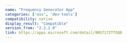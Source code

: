 ```yaml
---
name: "Frequency Generator App"
categories: ['oss', 'dev-tools']
compatibility: native
display_result: "Compatible"
version_from: "2.2.1.0"
link: https://apps.microsoft.com/detail/9NS7172TTGQ8
---
```

